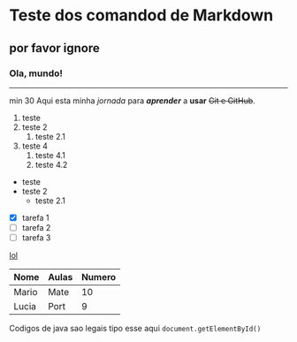 # Teste dos comandod de Markdown
## por favor ignore 
### Ola, mundo!
---
min 30 
Aqui esta minha _jornada_ para ___aprender___ a __usar__ ~~Git e GitHub~~.

1. teste
2. teste 2
   1. teste 2.1
4. teste 4
   1. teste 4.1
   2. teste 4.2


* teste
* teste 2
   * teste 2.1
 
- [x] tarefa 1 
- [ ] tarefa 2 
- [ ] tarefa 3

[lol](www.cursoemvideo.com)

Nome | Aulas | Numero
--- | --- | ---
Mario | Mate | 10
Lucia | Port | 9

Codigos de java sao legais 
tipo esse aqui 
`document.getElementById()`
